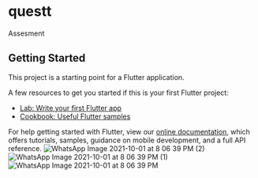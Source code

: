 # questt

Assesment

## Getting Started

This project is a starting point for a Flutter application.

A few resources to get you started if this is your first Flutter project:

- [Lab: Write your first Flutter app](https://flutter.dev/docs/get-started/codelab)
- [Cookbook: Useful Flutter samples](https://flutter.dev/docs/cookbook)

For help getting started with Flutter, view our
[online documentation](https://flutter.dev/docs), which offers tutorials,
samples, guidance on mobile development, and a full API reference.
![WhatsApp Image 2021-10-01 at 8 06 39 PM (2)](https://user-images.githubusercontent.com/60343509/135638442-728f6791-7543-4e40-8f9e-fd1488857188.jpeg)
![WhatsApp Image 2021-10-01 at 8 06 39 PM (1)](https://user-images.githubusercontent.com/60343509/135638451-10d9af3f-245d-4b37-9155-03c6d16844f2.jpeg)
![WhatsApp Image 2021-10-01 at 8 06 39 PM](https://user-images.githubusercontent.com/60343509/135638465-ae9bd917-72b6-4879-9cd4-43b864ed7ab7.jpeg)
